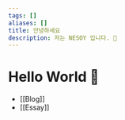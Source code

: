 ```yaml
---
tags: []
aliases: []
title: 안녕하세요
description: 저는 NESOY 입니다. 🌲
---
```

# Hello World 🌲
- [[Blog]]
- [[Essay]]